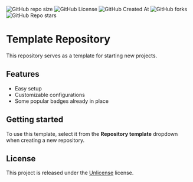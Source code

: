 
![GitHub repo size](https://img.shields.io/github/repo-size/The-TTT-Syndicate/task-time-tracker-redot)
![GitHub License](https://img.shields.io/github/license/MaxGripe/The-TTT-Syndicate/task-time-tracker-redot)
![GitHub Created At](https://img.shields.io/github/created-at/The-TTT-Syndicate/task-time-tracker-redot)
![GitHub forks](https://img.shields.io/github/forks/The-TTT-Syndicate/task-time-tracker-redot)
![GitHub Repo stars](https://img.shields.io/github/stars/The-TTT-Syndicate/task-time-tracker-redot)


# Template Repository

This repository serves as a template for starting new projects.

## Features

- Easy setup
- Customizable configurations
- Some popular badges already in place

## Getting started

To use this template, select it from the **Repository template** dropdown when creating a new repository.

## License

This project is released under the [Unlicense](LICENSE) license.
